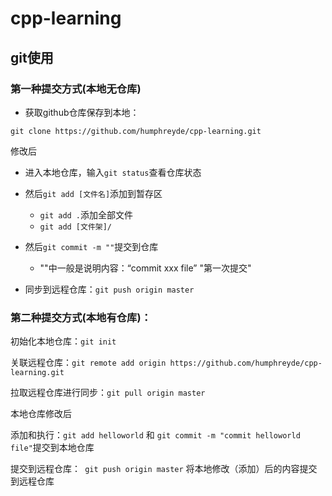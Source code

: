 # cpp-learning




## git使用

### 第一种提交方式(本地无仓库)

- 获取github仓库保存到本地：

```
git clone https://github.com/humphreyde/cpp-learning.git
```

修改后

- 进入本地仓库，输入`git status`查看仓库状态

- 然后`git add [文件名]`添加到暂存区
  - `git add .`添加全部文件
  - `git add [文件架]/`

- 然后`git commit -m ""`提交到仓库
  - ""中一般是说明内容：“commit xxx file” "第一次提交"

- 同步到远程仓库：`git push origin master`

### 第二种提交方式(本地有仓库)：

初始化本地仓库：`git init`

关联远程仓库：`git remote add origin https://github.com/humphreyde/cpp-learning.git`

拉取远程仓库进行同步：`git pull origin master`

本地仓库修改后

添加和执行：`git add helloworld` 和 `git commit -m "commit helloworld file"`提交到本地仓库

提交到远程仓库：` git push origin master` 将本地修改（添加）后的内容提交到远程仓库

